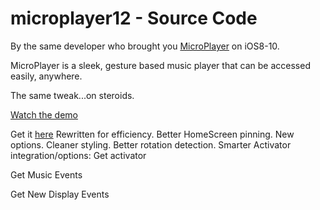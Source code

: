 # microplayer12 - Source Code

By the same developer who brought you [MicroPlayer](http://cydia.saurik.com/package/com.kanesbetas.microplayer/) on iOS8-10.

MicroPlayer is a sleek, gesture based music player that can be accessed easily, anywhere.

The same tweak...on steroids.

[Watch the demo](https://m.youtube.com/watch?v=T63ww2Ie__c)

Get it [here](https://repo.packix.com/package/com.kaneb.microplayer12/)
Rewritten for efficiency.
Better HomeScreen pinning.
New options.
Cleaner styling.
Better rotation detection.
Smarter Activator integration/options:
Get activator

Get Music Events

Get New Display Events
